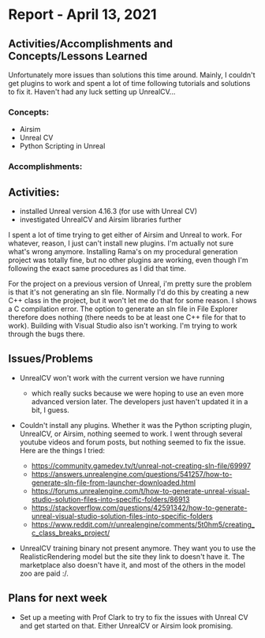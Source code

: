 # Report - April 13, 2021

## Activities/Accomplishments and Concepts/Lessons Learned ##
Unfortunately more issues than solutions this time around. Mainly, I couldn't get plugins to work and spent a lot of time following tutorials and solutions to fix it. Haven't had any luck setting up UnrealCV...

### Concepts:
- Airsim
- Unreal CV
- Python Scripting in Unreal


### Accomplishments:



## Activities:
- installed Unreal version 4.16.3 (for use with Unreal CV)
- investigated UnrealCV and Airsim libraries further

I spent a lot of time trying to get either of Airsim and Unreal to work. For whatever, reason, I just can't install new plugins. I'm actually not sure what's wrong anymore. Installing Rama's on my procedural generation project was totally fine, but no other plugins are working, even though I'm following the exact same procedures as I did that time.

For the project on a previous version of Unreal, i'm pretty sure the problem is that it's not generating an sln file. Normally I'd do this by creating a new C++ class in the project, but it won't let me do that for some reason. I shows a C compilation error. The option to generate an sln file in File Explorer therefore does nothing (there needs to be at least one C++ file for that to work). Building with Visual Studio also isn't working. I'm trying to work through the bugs there. 





## Issues/Problems
- UnrealCV won't work with the current version we have running
    + which really sucks because we were hoping to use an even more advanced version later. The developers just haven't updated it in a bit, I guess.

- Couldn't install any plugins. Whether it was the Python scripting plugin, UnrealCV, or Airsim, nothing seemed to work. I went through several youtube videos and forum posts, but nothing seemed to fix the issue. Here are the things I tried:
    + https://community.gamedev.tv/t/unreal-not-creating-sln-file/69997
    + https://answers.unrealengine.com/questions/541257/how-to-generate-sln-file-from-launcher-downloaded.html
    + https://forums.unrealengine.com/t/how-to-generate-unreal-visual-studio-solution-files-into-specific-folders/86913
    + https://stackoverflow.com/questions/42591342/how-to-generate-unreal-visual-studio-solution-files-into-specific-folders
    + https://www.reddit.com/r/unrealengine/comments/5t0hm5/creating_c_class_breaks_project/

- UnrealCV training binary not present anymore. They want you to use the RealisticRendering model but the site they link to doesn't have it. The marketplace also doesn't have it, and most of the others in the model zoo are paid :/.



## Plans for next week
- Set up a meeting with Prof Clark to try to fix the issues with Unreal CV and get started on that. Either UnrealCV or Airsim look promising. 